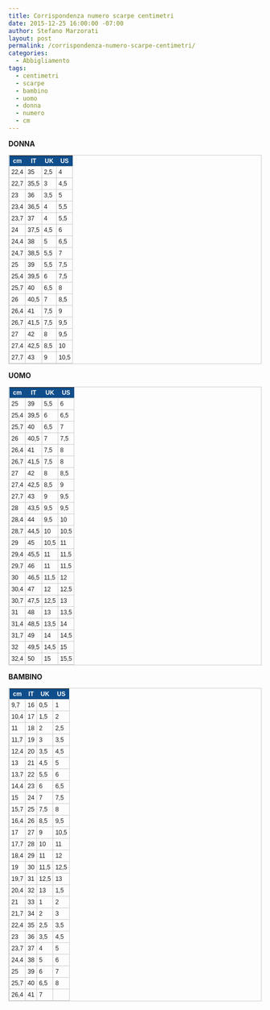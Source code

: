 ```yaml
---
title: Corrispondenza numero scarpe centimetri
date: 2015-12-25 16:00:00 -07:00
author: Stefano Marzorati
layout: post
permalink: /corrispondenza-numero-scarpe-centimetri/
categories:
  - Abbigliamento
tags:
  - centimetri
  - scarpe
  - bambino
  - uomo
  - donna
  - numero
  - cm
---
```

**DONNA**   

<style type="text/css">
	table.tableizer-table {
	border: 1px solid #CCC; font-family: Arial, Helvetica, sans-serif;
	font-size: 12px;
} 
.tableizer-table td {
	padding: 4px;
	margin: 3px;
	border: 1px solid #ccc;
}
.tableizer-table th {
	background-color: #104E8B; 
	color: #FFF;
	font-weight: bold;
}
</style><table class="tableizer-table">
<tr class="tableizer-firstrow"><th>cm</th><th>IT</th><th>UK</th><th>US</th></tr>
 <tr><td>22,4</td><td>35</td><td>2,5</td><td>4</td></tr>
 <tr><td>22,7</td><td>35,5</td><td>3</td><td>4,5</td></tr>
 <tr><td>23</td><td>36</td><td>3,5</td><td>5</td></tr>
 <tr><td>23,4</td><td>36,5</td><td>4</td><td>5,5</td></tr>
 <tr><td>23,7</td><td>37</td><td>4</td><td>5,5</td></tr>
 <tr><td>24</td><td>37,5</td><td>4,5</td><td>6</td></tr>
 <tr><td>24,4</td><td>38</td><td>5</td><td>6,5</td></tr>
 <tr><td>24,7</td><td>38,5</td><td>5,5</td><td>7</td></tr>
 <tr><td>25</td><td>39</td><td>5,5</td><td>7,5</td></tr>
 <tr><td>25,4</td><td>39,5</td><td>6</td><td>7,5</td></tr>
 <tr><td>25,7</td><td>40</td><td>6,5</td><td>8</td></tr>
 <tr><td>26</td><td>40,5</td><td>7</td><td>8,5</td></tr>
 <tr><td>26,4</td><td>41</td><td>7,5</td><td>9</td></tr>
 <tr><td>26,7</td><td>41,5</td><td>7,5</td><td>9,5</td></tr>
 <tr><td>27</td><td>42</td><td>8</td><td>9,5</td></tr>
 <tr><td>27,4</td><td>42,5</td><td>8,5</td><td>10</td></tr>
 <tr><td>27,7</td><td>43</td><td>9</td><td>10,5</td></tr>
</table>

**UOMO**   

</style><table class="tableizer-table">
<tr class="tableizer-firstrow"><th>cm</th><th>IT</th><th>UK</th><th>US</th></tr>
 <tr><td>25</td><td>39</td><td>5,5</td><td>6</td></tr>
 <tr><td>25,4</td><td>39,5</td><td>6</td><td>6,5</td></tr>
 <tr><td>25,7</td><td>40</td><td>6,5</td><td>7</td></tr>
 <tr><td>26</td><td>40,5</td><td>7</td><td>7,5</td></tr>
 <tr><td>26,4</td><td>41</td><td>7,5</td><td>8</td></tr>
 <tr><td>26,7</td><td>41,5</td><td>7,5</td><td>8</td></tr>
 <tr><td>27</td><td>42</td><td>8</td><td>8,5</td></tr>
 <tr><td>27,4</td><td>42,5</td><td>8,5</td><td>9</td></tr>
 <tr><td>27,7</td><td>43</td><td>9</td><td>9,5</td></tr>
 <tr><td>28</td><td>43,5</td><td>9,5</td><td>9,5</td></tr>
 <tr><td>28,4</td><td>44</td><td>9,5</td><td>10</td></tr>
 <tr><td>28,7</td><td>44,5</td><td>10</td><td>10,5</td></tr>
 <tr><td>29</td><td>45</td><td>10,5</td><td>11</td></tr>
 <tr><td>29,4</td><td>45,5</td><td>11</td><td>11,5</td></tr>
 <tr><td>29,7</td><td>46</td><td>11</td><td>11,5</td></tr>
 <tr><td>30</td><td>46,5</td><td>11,5</td><td>12</td></tr>
 <tr><td>30,4</td><td>47</td><td>12</td><td>12,5</td></tr>
 <tr><td>30,7</td><td>47,5</td><td>12,5</td><td>13</td></tr>
 <tr><td>31</td><td>48</td><td>13</td><td>13,5</td></tr>
 <tr><td>31,4</td><td>48,5</td><td>13,5</td><td>14</td></tr>
 <tr><td>31,7</td><td>49</td><td>14</td><td>14,5</td></tr>
 <tr><td>32</td><td>49,5</td><td>14,5</td><td>15</td></tr>
 <tr><td>32,4</td><td>50</td><td>15</td><td>15,5</td></tr>
</table>

**BAMBINO**   

</style><table class="tableizer-table">
<tr class="tableizer-firstrow"><th>cm</th><th>IT</th><th>UK</th><th>US</th></tr>
 <tr><td>9,7</td><td>16</td><td>0,5</td><td>1</td></tr>
 <tr><td>10,4</td><td>17</td><td>1,5</td><td>2</td></tr>
 <tr><td>11</td><td>18</td><td>2</td><td>2,5</td></tr>
 <tr><td>11,7</td><td>19</td><td>3</td><td>3,5</td></tr>
 <tr><td>12,4</td><td>20</td><td>3,5</td><td>4,5</td></tr>
 <tr><td>13</td><td>21</td><td>4,5</td><td>5</td></tr>
 <tr><td>13,7</td><td>22</td><td>5,5</td><td>6</td></tr>
 <tr><td>14,4</td><td>23</td><td>6</td><td>6,5</td></tr>
 <tr><td>15</td><td>24</td><td>7</td><td>7,5</td></tr>
 <tr><td>15,7</td><td>25</td><td>7,5</td><td>8</td></tr>
 <tr><td>16,4</td><td>26</td><td>8,5</td><td>9,5</td></tr>
 <tr><td>17</td><td>27</td><td>9</td><td>10,5</td></tr>
 <tr><td>17,7</td><td>28</td><td>10</td><td>11</td></tr>
 <tr><td>18,4</td><td>29</td><td>11</td><td>12</td></tr>
 <tr><td>19</td><td>30</td><td>11,5</td><td>12,5</td></tr>
 <tr><td>19,7</td><td>31</td><td>12,5</td><td>13</td></tr>
 <tr><td>20,4</td><td>32</td><td>13</td><td>1,5</td></tr>
 <tr><td>21</td><td>33</td><td>1</td><td>2</td></tr>
 <tr><td>21,7</td><td>34</td><td>2</td><td>3</td></tr>
 <tr><td>22,4</td><td>35</td><td>2,5</td><td>3,5</td></tr>
 <tr><td>23</td><td>36</td><td>3,5</td><td>4,5</td></tr>
 <tr><td>23,7</td><td>37</td><td>4</td><td>5</td></tr>
 <tr><td>24,4</td><td>38</td><td>5</td><td>6</td></tr>
 <tr><td>25</td><td>39</td><td>6</td><td>7</td></tr>
 <tr><td>25,7</td><td>40</td><td>6,5</td><td>8</td></tr>
 <tr><td>26,4</td><td>41</td><td>7</td><td></td></tr>
</table>
